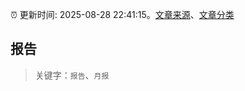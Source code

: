 :alarm_clock: 更新时间: 2025-08-28 22:41:15。[文章来源](/README.md)、[文章分类](/TAGS.md)

## 报告


> 关键字：`报告`、`月报`




